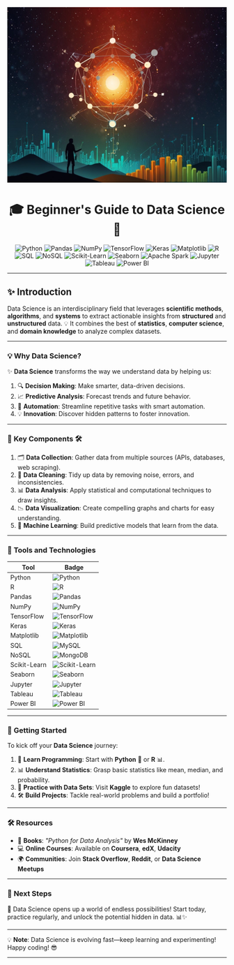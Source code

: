 <div align="center">
<img src="Datasciecne-poster.jpg">

# 🎓 **Beginner's Guide to Data Science** 🚀

![Python](https://img.shields.io/badge/-Python-3776AB?style=flat-square&logo=python&logoColor=white) 
![Pandas](https://img.shields.io/badge/-Pandas-150458?style=flat-square&logo=pandas&logoColor=white) 
![NumPy](https://img.shields.io/badge/-NumPy-013243?style=flat-square&logo=numpy&logoColor=white) 
![TensorFlow](https://img.shields.io/badge/-TensorFlow-FF6F00?style=flat-square&logo=tensorflow&logoColor=white) 
![Keras](https://img.shields.io/badge/-Keras-D00000?style=flat-square&logo=keras&logoColor=white) 
![Matplotlib](https://img.shields.io/badge/-Matplotlib-11557C?style=flat-square&logo=plotly&logoColor=white) 
![R](https://img.shields.io/badge/-R-276DC3?style=flat-square&logo=r&logoColor=white) 
![SQL](https://img.shields.io/badge/-SQL-4479A1?style=flat-square&logo=mysql&logoColor=white) 
![NoSQL](https://img.shields.io/badge/-MongoDB-47A248?style=flat-square&logo=mongodb&logoColor=white) 
![Scikit-Learn](https://img.shields.io/badge/-Scikit--Learn-F7931E?style=flat-square&logo=scikit-learn&logoColor=white) 
![Seaborn](https://img.shields.io/badge/-Seaborn-FF5A5F?style=flat-square&logo=seaborn&logoColor=white) 
![Apache Spark](https://img.shields.io/badge/-Apache%20Spark-E25A1C?style=flat-square&logo=apache-spark&logoColor=white) 
![Jupyter](https://img.shields.io/badge/-Jupyter-F37626?style=flat-square&logo=jupyter&logoColor=white) 
![Tableau](https://img.shields.io/badge/-Tableau-E97627?style=flat-square&logo=tableau&logoColor=white) 
![Power BI](https://img.shields.io/badge/-Power%20BI-F25028?style=flat-square&logo=powerbi&logoColor=white) 

</div>

---

## ✨ **Introduction**

Data Science is an interdisciplinary field that leverages **scientific methods**, **algorithms**, and **systems** to extract actionable insights from **structured** and **unstructured** data. 💡 It combines the best of **statistics**, **computer science**, and **domain knowledge** to analyze complex datasets.

---

### 💡 **Why Data Science?**

✨ **Data Science** transforms the way we understand data by helping us:

1. 🔍 **Decision Making**: Make smarter, data-driven decisions.
2. 📈 **Predictive Analysis**: Forecast trends and future behavior.
3. 🤖 **Automation**: Streamline repetitive tasks with smart automation.
4. 💡 **Innovation**: Discover hidden patterns to foster innovation.

---

### 🧰 **Key Components** 🛠️

1. 🗂️ **Data Collection**: Gather data from multiple sources (APIs, databases, web scraping).
2. 🧹 **Data Cleaning**: Tidy up data by removing noise, errors, and inconsistencies.
3. 📊 **Data Analysis**: Apply statistical and computational techniques to draw insights.
4. 📉 **Data Visualization**: Create compelling graphs and charts for easy understanding.
5. 🤖 **Machine Learning**: Build predictive models that learn from the data. 

---

### 🔧 **Tools and Technologies**

| **Tool**         | **Badge**  |
|------------------|------------|
| Python           | ![Python](https://img.shields.io/badge/-Python-3776AB?style=flat-square&logo=python&logoColor=white) |
| R                | ![R](https://img.shields.io/badge/-R-276DC3?style=flat-square&logo=r&logoColor=white) |
| Pandas           | ![Pandas](https://img.shields.io/badge/-Pandas-150458?style=flat-square&logo=pandas&logoColor=white) |
| NumPy            | ![NumPy](https://img.shields.io/badge/-NumPy-013243?style=flat-square&logo=numpy&logoColor=white) |
| TensorFlow       | ![TensorFlow](https://img.shields.io/badge/-TensorFlow-FF6F00?style=flat-square&logo=tensorflow&logoColor=white) |
| Keras            | ![Keras](https://img.shields.io/badge/-Keras-D00000?style=flat-square&logo=keras&logoColor=white) |
| Matplotlib       | ![Matplotlib](https://img.shields.io/badge/-Matplotlib-11557C?style=flat-square&logo=plotly&logoColor=white) |
| SQL              | ![MySQL](https://img.shields.io/badge/-SQL-4479A1?style=flat-square&logo=mysql&logoColor=white) |
| NoSQL            | ![MongoDB](https://img.shields.io/badge/-MongoDB-47A248?style=flat-square&logo=mongodb&logoColor=white) |
| Scikit-Learn     | ![Scikit-Learn](https://img.shields.io/badge/-Scikit--Learn-F7931E?style=flat-square&logo=scikit-learn&logoColor=white) |
| Seaborn          | ![Seaborn](https://img.shields.io/badge/-Seaborn-FF5A5F?style=flat-square&logo=seaborn&logoColor=white) |
| Jupyter          | ![Jupyter](https://img.shields.io/badge/-Jupyter-F37626?style=flat-square&logo=jupyter&logoColor=white) |
| Tableau          | ![Tableau](https://img.shields.io/badge/-Tableau-E97627?style=flat-square&logo=tableau&logoColor=white) |
| Power BI         | ![Power BI](https://img.shields.io/badge/-Power%20BI-F25028?style=flat-square&logo=powerbi&logoColor=white) |

---

### 🚀 **Getting Started**

To kick off your **Data Science** journey: 

1. 📘 **Learn Programming**: Start with **Python** 🐍 or **R** 📊.
2. 📊 **Understand Statistics**: Grasp basic statistics like mean, median, and probability.
3. 📂 **Practice with Data Sets**: Visit **Kaggle** to explore fun datasets!
4. 🛠️ **Build Projects**: Tackle real-world problems and build a portfolio!

---

### 🛠️ **Resources**

- 📖 **Books**: *"Python for Data Analysis"* by **Wes McKinney**
- 💻 **Online Courses**: Available on **Coursera**, **edX**, **Udacity**
- 🌍 **Communities**: Join **Stack Overflow**, **Reddit**, or **Data Science Meetups**

---

### 🎯 **Next Steps**

🎯 Data Science opens up a world of endless possibilities! Start today, practice regularly, and unlock the potential hidden in data. 📊✨ 

---

💡 **Note**: Data Science is evolving fast—keep learning and experimenting! Happy coding! 😎

---